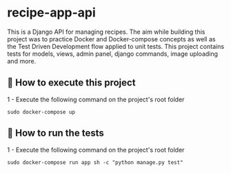 # recipe-app-api
This is a Django API for managing recipes. The aim while building this project was to practice Docker and Docker-compose concepts as well as the Test Driven Development flow applied to unit tests. This project contains tests for models, views, admin panel, django commands, image uploading and more.

## :bookmark_tabs: How to execute this project

1 - Execute the following command on the project's root folder
```
sudo docker-compose up
```

## :bookmark_tabs: How to run the tests
1 - Execute the following command on the project's root folder

```
sudo docker-compose run app sh -c "python manage.py test"
```

